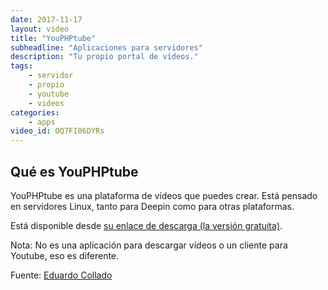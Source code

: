 ```yaml
---
date: 2017-11-17
layout: video
title: "YouPHPtube"
subheadline: "Aplicaciones para servidores"
description: "Tu propio portal de vídeos."
tags:
    - servidor
    - propio
    - youtube
    - videos
categories:
    - apps
video_id: OQ7FI06DYRs
---
```


## Qué es YouPHPtube

YouPHPtube es una plataforma de vídeos que puedes crear. Está pensado en servidores Linux, tanto para Deepin como para otras plataformas.

Está disponible desde [su enlace de descarga (la versión gratuita)](https://www.youphptube.com/).

Nota: No es una aplicación para descargar vídeos o un cliente para Youtube, eso es diferente.

Fuente: [Eduardo Collado](https://www.youtube.com/channel/UCtQ0vFvwnNJuQDnILjgxMeQ)
